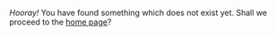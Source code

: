 *Hooray!*
You have found something which does not exist yet. Shall we proceed to the [home page](https://sdll.github.io)?
